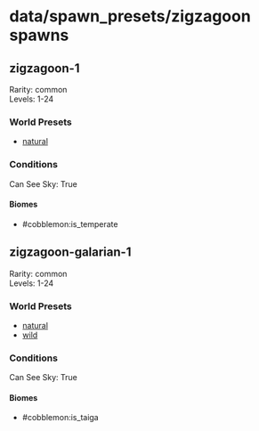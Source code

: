 # data/spawn_presets/zigzagoon spawns  
  
## zigzagoon-1  
Rarity: common  
Levels: 1-24  
  
### World Presets  
* [natural](/data/spawn_data/natural.md)  
  
### Conditions  
Can See Sky: True  
  
#### Biomes  
  * #cobblemon:is_temperate
  
  
## zigzagoon-galarian-1  
Rarity: common  
Levels: 1-24  
  
### World Presets  
* [natural](/data/spawn_data/natural.md)  
* [wild](/data/spawn_data/wild.md)  
  
### Conditions  
Can See Sky: True  
  
#### Biomes  
  * #cobblemon:is_taiga
  
